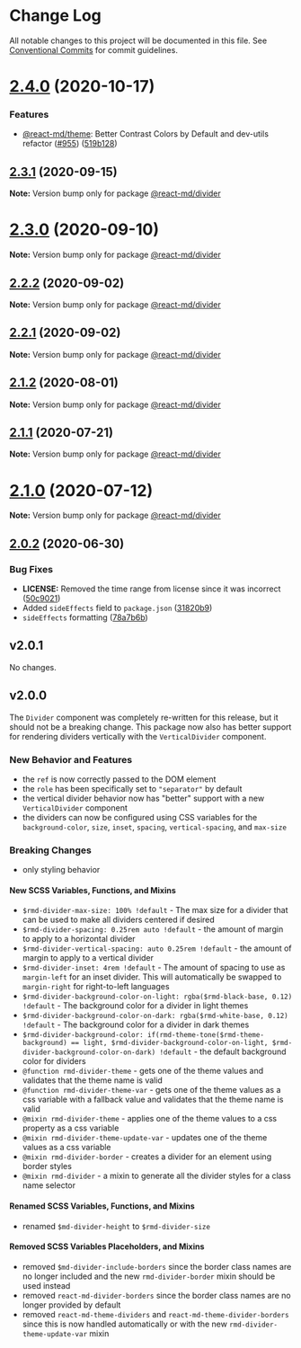 # Change Log

All notable changes to this project will be documented in this file. See
[Conventional Commits](https://conventionalcommits.org) for commit guidelines.

# [2.4.0](https://github.com/mlaursen/react-md/compare/v2.2.0...v2.4.0) (2020-10-17)

### Features

- [@react-md/theme](../theme): Better Contrast Colors by Default and dev-utils
  refactor ([#955](https://github.com/mlaursen/react-md/issues/955))
  ([519b128](https://github.com/mlaursen/react-md/commit/519b128522de944d55ff96a1e1125447665ed586))

## [2.3.1](https://github.com/mlaursen/react-md/compare/v2.2.0...v2.3.1) (2020-09-15)

**Note:** Version bump only for package [@react-md/divider](../divider)

# [2.3.0](https://github.com/mlaursen/react-md/compare/v2.2.0...v2.3.0) (2020-09-10)

**Note:** Version bump only for package [@react-md/divider](../divider)

## [2.2.2](https://github.com/mlaursen/react-md/compare/v2.2.1...v2.2.2) (2020-09-02)

**Note:** Version bump only for package [@react-md/divider](../divider)

## [2.2.1](https://github.com/mlaursen/react-md/compare/v2.2.0...v2.2.1) (2020-09-02)

**Note:** Version bump only for package [@react-md/divider](../divider)

## [2.1.2](https://github.com/mlaursen/react-md/compare/v2.1.1...v2.1.2) (2020-08-01)

**Note:** Version bump only for package [@react-md/divider](../divider)

## [2.1.1](https://github.com/mlaursen/react-md/compare/v2.1.0...v2.1.1) (2020-07-21)

**Note:** Version bump only for package [@react-md/divider](../divider)

# [2.1.0](https://github.com/mlaursen/react-md/compare/v2.0.4...v2.1.0) (2020-07-12)

**Note:** Version bump only for package [@react-md/divider](../divider)

## [2.0.2](https://github.com/mlaursen/react-md/compare/v2.0.1...v2.0.2) (2020-06-30)

### Bug Fixes

- **LICENSE:** Removed the time range from license since it was incorrect
  ([50c9021](https://github.com/mlaursen/react-md/commit/50c9021cedc0d642758b9fd541bb6c93d2fe1786))
- Added `sideEffects` field to `package.json`
  ([31820b9](https://github.com/mlaursen/react-md/commit/31820b9b43705e5849664500a17b6849eb6dc2a9))
- `sideEffects` formatting
  ([78a7b6b](https://github.com/mlaursen/react-md/commit/78a7b6b0e40c7daefb749835670705f21bd21720))

## v2.0.1

No changes.

## v2.0.0

The `Divider` component was completely re-written for this release, but it
should not be a breaking change. This package now also has better support for
rendering dividers vertically with the `VerticalDivider` component.

### New Behavior and Features

- the `ref` is now correctly passed to the DOM element
- the `role` has been specifically set to `"separator"` by default
- the vertical divider behavior now has "better" support with a new
  `VerticalDivider` component
- the dividers can now be configured using CSS variables for the
  `background-color`, `size`, `inset`, `spacing`, `vertical-spacing`, and
  `max-size`

### Breaking Changes

- only styling behavior

#### New SCSS Variables, Functions, and Mixins

- `$rmd-divider-max-size: 100% !default` - The max size for a divider that can
  be used to make all dividers centered if desired
- `$rmd-divider-spacing: 0.25rem auto !default` - the amount of margin to apply
  to a horizontal divider
- `$rmd-divider-vertical-spacing: auto 0.25rem !default` - the amount of margin
  to apply to a vertical divider
- `$rmd-divider-inset: 4rem !default` - The amount of spacing to use as
  `margin-left` for an inset divider. This will automatically be swapped to
  `margin-right` for right-to-left languages
- `$rmd-divider-background-color-on-light: rgba($rmd-black-base, 0.12) !default` -
  The background color for a divider in light themes
- `$rmd-divider-background-color-on-dark: rgba($rmd-white-base, 0.12) !default` -
  The background color for a divider in dark themes
- `$rmd-divider-background-color: if(rmd-theme-tone($rmd-theme-background) == light, $rmd-divider-background-color-on-light, $rmd-divider-background-color-on-dark) !default` -
  the default background color for dividers
- `@function rmd-divider-theme` - gets one of the theme values and validates
  that the theme name is valid
- `@function rmd-divider-theme-var` - gets one of the theme values as a css
  variable with a fallback value and validates that the theme name is valid
- `@mixin rmd-divider-theme` - applies one of the theme values to a css property
  as a css variable
- `@mixin rmd-divider-theme-update-var` - updates one of the theme values as a
  css variable
- `@mixin rmd-divider-border` - creates a divider for an element using border
  styles
- `@mixin rmd-divider` - a mixin to generate all the divider styles for a class
  name selector

#### Renamed SCSS Variables, Functions, and Mixins

- renamed `$md-divider-height` to `$rmd-divider-size`

#### Removed SCSS Variables Placeholders, and Mixins

- removed `$md-divider-include-borders` since the border class names are no
  longer included and the new `rmd-divider-border` mixin should be used instead
- removed `react-md-divider-borders` since the border class names are no longer
  provided by default
- removed `react-md-theme-dividers` and `react-md-theme-divider-borders` since
  this is now handled automatically or with the new
  `rmd-divider-theme-update-var` mixin
